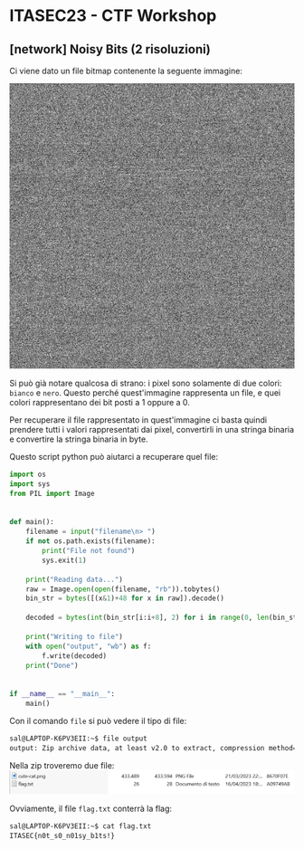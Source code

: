# ITASEC23 - CTF Workshop

## [network] Noisy Bits (2 risoluzioni)

Ci viene dato un file bitmap contenente la seguente immagine:

![BMP file](writeup/IM01.png)

Si può già notare qualcosa di strano: i pixel sono solamente di due colori: `bianco` e `nero`. Questo perché quest'immagine rappresenta un file, e quei colori rappresentano dei bit posti a 1 oppure a 0.

Per recuperare il file rappresentato in quest'immagine ci basta quindi prendere tutti i valori rappresentati dai pixel, convertirli in una stringa binaria e convertire la stringa binaria in byte.

Questo script python può aiutarci a recuperare quel file:

```py
import os
import sys
from PIL import Image


def main():
    filename = input("filename\n> ")
    if not os.path.exists(filename):
        print("File not found")
        sys.exit(1)

    print("Reading data...")
    raw = Image.open(open(filename, "rb")).tobytes()
    bin_str = bytes([(x&1)+48 for x in raw]).decode()

    decoded = bytes(int(bin_str[i:i+8], 2) for i in range(0, len(bin_str), 8))

    print("Writing to file")
    with open("output", "wb") as f:
        f.write(decoded)
    print("Done")


if __name__ == "__main__":
    main()

```

Con il comando `file` si può vedere il tipo di file:

```sh
sal@LAPTOP-K6PV3EII:~$ file output
output: Zip archive data, at least v2.0 to extract, compression method=deflate
```

Nella zip troveremo due file:
![Zip content](writeup/IM02.png)

Ovviamente, il file `flag.txt` conterrà la flag:

```sh
sal@LAPTOP-K6PV3EII:~$ cat flag.txt
ITASEC{n0t_s0_n01sy_b1ts!}
```
